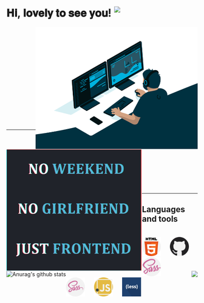 # 𝐇𝐢, 𝐥𝐨𝐯𝐞𝐥𝐲 𝐭𝐨 𝐬𝐞𝐞 𝐲𝐨𝐮! <img src="https://media.giphy.com/media/Q7LHmoFwVP6Yc1swZs/source.gif" width="34x" align="top">

<p><a href="https://github.com/kulinichevgeny">
  	<img align="right" alt="GIF" src="code.gif" width="auto" height="320px" />
</a>
<a href="https://github.com/kulinichevgeny">
  	<img align="left" alt="GIF" src="haiku.gif" width="auto" height="320px" />
</a></p>

<br><br><br><br><br><br><br><br><br><br><br><br><br><br><br>

---

<a href="https://github.com/kulinichevgeny">
  <img align="left" src="https://github-readme-stats.vercel.app/api?username=kulinichevgeny&show_icons=true&include_all_commits=true&theme=react" alt="Anurag's github stats" height="170px" />
</a>

<!-- add &layout=compact when it will be a lot of langs -->
<a href="https://github.com/kulinichevgeny" style="float:right"> 
  <img align="right" src="https://github-readme-stats.vercel.app/api/top-langs/?username=kulinichevgeny&theme=react" height="170px" />
</a>

<br><br><br><br><br><br><br><br>

---
## Languages and tools

<br>

<img src="html-5.svg" width="50px" style="margin-right:20px">
<img src="github.svg" width="50px" style="margin-right:20px">
<img src="sass.svg" width="50px" style="margin-right:20px">
<img src="iconfinder-icon (4).svg" width="50px" style="margin-right:20px">
<img src="javascript.svg" width="50px" style="margin-right:20px">
<img src="iconfinder_less_308443.svg" width="50px" style="">

<style>
	img {
		transition: transform .2s linear;
}
	img:hover {
		width:100px;
		transition: .2s linear;
	}
</style>

<!-- https://igtype.onhype.site/ font№37 -->

